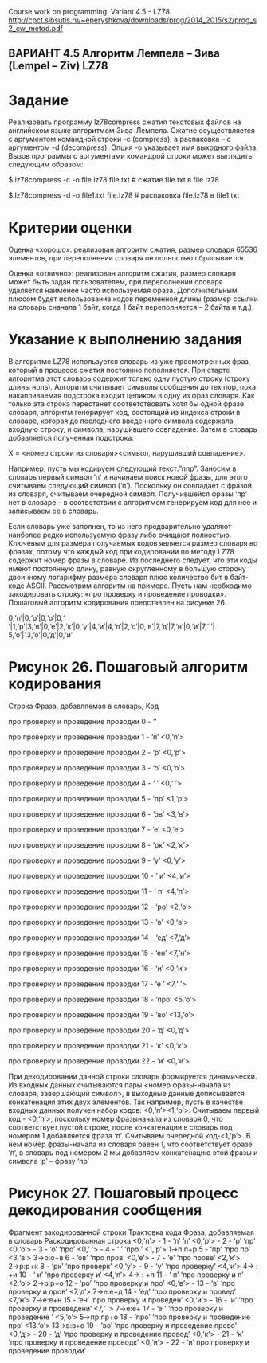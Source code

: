 Course work on programming. Variant 4.5 - LZ78.
http://cpct.sibsutis.ru/~eperyshkova/downloads/prog/2014_2015/s2/prog_s2_cw_metod.pdf
## ВАРИАНТ 4.5 Алгоритм Лемпела – Зива (Lempel – Ziv) LZ78
# Задание
Реализовать программу lz78compress сжатия текстовых файлов на английском языке алгоритмом Зива-Лемпела. Сжатие осуществляется с аргументом командной строки -c (compress), а распаковка – с аргументом -d (decompress). Опция -o указывает имя выходного файла. Вызов программы с аргументами командрой строки может выглядить следующим образом:

$ lz78compress -c -o file.lz78 file.txt # сжатие file.txt в file.lz78

$ lz78compress -d -o file1.txt file.lz78 # распаковка file.lz78 в file1.txt

# Критерии оценки

Оценка «хорошо»: реализован алгоритм сжатия, размер словаря 65536 элементов, при переполнении словаря он полностью сбрасывается.

Оценка «отлично»: реализован алгоритм сжатия, размер словаря может быть задан пользователем, при переполнении словаря удаляется наименее часто используемая фраза. Дополнительным плюсом будет использование кодов переменной длины (размер ссылки на словарь сначала 1 байт, когда 1 байт переполняется – 2 байта и т.д.).

# Указание к выполнению задания
В алгоритме LZ78 используется словарь из уже просмотренных фраз, который в процессе сжатия постоянно пополняется. При старте алгоритма этот словарь содержит только одну пустую строку (строку длины ноль). Алгоритм считывает символы сообщения до тех пор, пока накапливаемая подстрока входит целиком в одну из фраз словаря. Как только эта строка перестанет соответствовать хотя бы одной фразе словаря, алгоритм генерирует код, состоящий из индекса строки в словаре, которая до последнего введенного символа содержала входную строку, и символа, нарушившего совпадение. Затем в словарь добавляется полученная подстрока:

X = <номер строки из словаря><символ, нарушивший совпадение>.

Например, пусть мы кодируем следующий текст:”ппр”. Заносим в словарь первый символ ‘п’ и начинаем поиск новой фразы, для этого считываем следующий символ (‘п’). Поскольку он совпадает с фразой из словаря, считываем очередной символ. Получившейся фразы ‘пр’ нет в словаре – в соответствии с алгоритмом генерируем код для нее и записываем ее в словарь.

Если словарь уже заполнен, то из него предварительно удаляют наиболее редко используемую фразу либо очищают полностью. Ключевым для размера получаемых кодов является размер словаря во фразах, потому что каждый код при кодировании по методу LZ78 содержит номер фразы в словаре. Из последнего следует, что эти коды имеют постоянную длину, равную округленному в большую сторону двоичному логарифму размера словаря плюс количество бит в байт-коде ASCII. Рассмотрим алгоритм на примере. Пусть нам необходимо закодировать строку: «про проверку и проведение проводки». Пошаговый алгоритм кодирования представлен на рисунке 26.

0,‘п’|0,‘р’|0,‘о’|0,‘ ’|1,‘р’|3,‘в’|0,‘е’|2,‘к’|0,‘у’|4,‘и’|4,‘п’|2,‘о’|0,‘в’|7,‘д’|7,‘н’|0,‘и’|7,‘ ’|
5,‘о’|13,‘о’|0,‘д’|0,‘и’

# Рисунок 26. Пошаговый алгоритм кодирования
Строка Фраза, добавляемая в словарь, Код
 
про проверку и проведение проводки 0 - ‘’

про проверку и проведение проводки 1 - ‘п’ <0,‘п’>

про проверку и проведение проводки 2 - ‘р’ <0,‘р’>

про проверку и проведение проводки 3 - ‘о’ <0,‘о’>

про проверку и проведение проводки 4 - ‘ ’ <0,‘ ’>

про проверку и проведение проводки 5 - ‘пр’ <1,‘р’>

про проверку и проведение проводки 6 - ‘ов’ <3,‘в’>

про проверку и проведение проводки 7 - ‘е’ <0,‘е’>

про проверку и проведение проводки 8 - ‘рк’ <2,‘к’>

про проверку и проведение проводки 9 - ‘у’ <0,‘у’>

про проверку и проведение проводки 10 - ‘ и’ <4,‘и’>

про проверку и проведение проводки 11 - ‘ п’ <4,‘п’>

про проверку и проведение проводки 12 - ‘ро’ <2,‘о’>

про проверку и проведение проводки 13 - ‘в’ <0,‘в’>

про проверку и проведение проводки 14 - ‘ед’ <7,‘д’>

про проверку и проведение проводки 15 - ‘ен’ <7,‘н’>

про проверку и проведение проводки 16 - ‘и’ <0,‘и’>

про проверку и проведение проводки 17 - ‘е ’ <7,‘ ’>

про проверку и проведение проводки 18 - ‘про’ <5,‘о’>

про проверку и проведение проводки 19 - ‘во’ <13,‘о’>

про проверку и проведение проводки 20 - ‘д’ <0,‘д’>

про проверку и проведение проводки 21 - ‘к’ <0,‘к’>

про проверку и проведение проводки 22 - ‘и’ <0,‘и’> 

При декодировании данной строки словарь формируется динамически. Из входных данных считываются пары <номер фразы-начала из словаря, завершающий символ>, в выходные данные дописывается конкатенация этих двух элементов. Так например, пусть в качестве входных данных получен набор кодов: <0,‘п’><1,‘р’>. Считываем первый код - <0,‘п’>, поскольку номер фразыначала из словаря 0, что соответствует пустой строке, после конкатенации в словарь под номером 1 добавляется фраза ‘п’. Считываем очередной код-<1,‘р’>. В нем номер фразы-начала из словаря равен 1, что соответствует фразе ‘п’, в словарь под номером 2 мы добавляем конкатенацию этой фразы и символа ‘р’ – фразу ‘пр’
# Рисунок 27. Пошаговый процесс декодирования сообщения
Фрагмент закодированной строки Трактовка кода Фраза, добавляемая в словарь Раскодированная строка
<0,‘п’> - 1 - ‘п’ ‘п’
<0,‘р’> - 2 - ‘р’ ‘пр’
<0,‘о’> - 3 - ‘о’ ‘про’
<0,‘ ’> - 4 - ‘ ’ ‘про ’
<1,‘р’> 1→п:п+р 5 - ‘пр’ ‘про пр’
<3,‘в’> 3→о:о+в 6 - ‘ов’ ‘про пров’
<0,‘е’> - 7 - ‘е’ ‘про прове’
<2,‘к’> 2→р:р+к 8 - ‘рк’ ‘про проверк’
<0,‘у’> - 9 - ‘у’ ‘про проверку’
<4,‘и’> 4→ : +и 10 - ‘ и’ ‘про проверку и’
<4,‘п’> 4→ : +п 11 - ‘ п’ ‘про проверку и п’
<2,‘о’> 2→р:р+о 12 - ‘ро’ ‘про проверку и про’
<0,‘в’> - 13 - ‘в’ ‘про проверку и пров’
<7,‘д’> 7→е:е+д 14 - ‘ед’ ‘про проверку и провед’
<7,‘н’> 7→е:е+н 15 - ‘ен’ ‘про проверку и проведен’
<0,‘и’> - 16 - ‘и’ ‘про проверку и проеведени’
<7,‘ ’> 7→е:е+ 17 - ‘е ’ ‘про проверку и проведение ’
<5,‘о’> 5→пр:пр+о 18 - ‘про’ ‘про проверку и проведение про’
<13,‘о’> 13→в:в+о 19 - ‘во’ ‘про проверку и проведение прово’
<0,‘д’> - 20 - ‘д’ ‘про проверку и проведение провод’
<0,‘к’> - 21 - ‘к’ ‘про проверку и проведение проводк’
<0,‘и’> - 22 - ‘и’ про проверку и проведение проводки’ 
